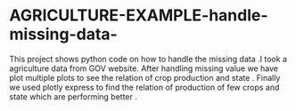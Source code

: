 # AGRICULTURE-EXAMPLE-handle-missing-data-
This project shows python code on how to handle the missing data .I took a agriculture data from GOV website. After handling missing value we have plot multiple plots to see the relation of crop production and state . Finally we used plotly express to find the relation of production of few crops and state which are performing better .
